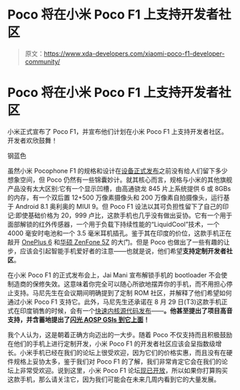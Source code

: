 # Poco 将在小米 Poco F1 上支持开发者社区

> 原文：<https://www.xda-developers.com/xiaomi-poco-f1-developer-community/>

# Poco 将在小米 Poco F1 上支持开发者社区

小米正式宣布了 Poco F1，并宣布他们计划在小米 Poco F1 上支持开发者社区。开发者欢欣鼓舞！

钢蓝色

虽然小米 Pocophone F1 的规格和设计在[设备正式发布](https://www.xda-developers.com/xiaomi-poco-f1-specs-pricing-availability-india/)之前没有给人们留下多少想象空间，但 Poco 仍然有一些锦囊妙计。就其核心而言，规格与小米的其他旗舰产品没有太大区别:它有一个显示凹槽，由高通骁龙 845 片上系统提供 6 或 8GBs 的内存，有一个双后置 12+500 万像素摄像头和 200 万像素自拍摄像头，运行基于 Android 8.1 奥利奥的 MIUI 9。但 Poco F1 设法以其可负担性留下了自己的印记:即使基础价格为 20，999 卢比，这款手机也几乎没有做出妥协。它有一个用于面部解锁的红外传感器，一个用于负载下持续性能的“LiquidCool”技术，一个 4000 毫安时电池和一个 3.5 毫米耳机插孔。鉴于其在印度的价位，这款手机正在敲开 [OnePlus 6](https://www.xda-developers.com/oneplus-6-oxygenos-5-1-11-display-flicker-improved-hdr/) 和[华硕 ZenFone 5Z](https://www.xda-developers.com/asus-zenfone-5z-update-raw-capture-panoramas-more-camera-improvements/) 的大门。但是 Poco 也做出了一些有趣的让步，应该会引起智能手机爱好者的注意——也就是说，他们希望**支持定制开发者社区**。

在小米 Poco F1 的正式发布会上，Jai Mani 宣布解锁手机的 bootloader 不会使制造商的保修失效。这意味着你完全可以随心所欲地摆弄你的手机，而不用担心停止支持。马尼先生在会议期间明确提到了定制 ROM 社区，并解释了他们希望如何通过小米 Poco F1 支持它。此外，马尼先生还承诺在 8 月 29 日(T3)这款手机正式在印度销售的时候，会有一个[快速内核源代码发布](https://www.xda-developers.com/xiaomi-aims-to-release-kernel-source-code-for-new-devices-within-3-months-after-launch/)——**。他甚至提出了项目高音支持，并含蓄地提出了[闪光 AOSP GSIs 到它上面](https://www.xda-developers.com/android-pie-gsi-project-treble/)！**

我个人认为，这是朝着正确方向迈出的一大步。随着 Poco 不仅支持而且积极鼓励在他们的手机上进行定制开发，小米 Poco F1 的开发者社区应该会呈指数级增长。小米手机已经在我们的论坛上很受欢迎，因为它们的价格实惠，而且没有在硬件规格上妥协太多，鉴于我们对 Poco F1 的了解，我们非常肯定它会在我们的论坛上非常受欢迎。说到这里，小米 Poco F1 论坛[现已开放](https://www.xda-developers.com/xiaomi-poco-f1-forums/)，所以如果你打算购买这款手机，那么请关注它，因为我们可能会在未来几周内看到它的大量发展。